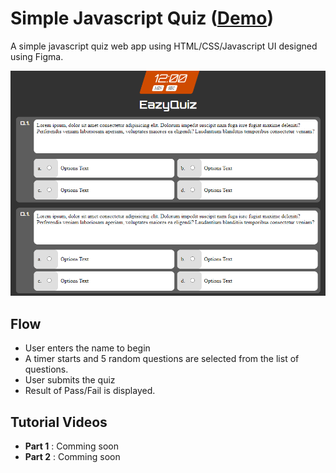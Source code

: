 # Simple Javascript Quiz ([Demo](https://softon.github.io/js-quiz/))

A simple javascript quiz web app using HTML/CSS/Javascript UI designed using Figma.

![Screenshot](images/screenshot.png)

## Flow
- User enters the name to begin
- A timer starts and 5 random questions are selected from the list of questions.
- User submits the quiz 
- Result of Pass/Fail is displayed.

## Tutorial Videos
- **Part 1** : Comming soon
- **Part 2** : Comming soon